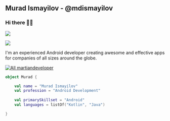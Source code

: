 ## Murad Ismayilov - @mdismayilov
### Hi there 👋🏻

![](https://github-readme-stats.vercel.app/api?username=mdismayilov&show_icons=true&count_private=true)

![](https://github-readme-stats.vercel.app/api/top-langs/?username=mdismayilov&layout=compact)

I'm an experienced Android developer creating awesome and effective apps for companies of all sizes around the globe.

[![All martiandeveloper](https://img.shields.io/badge/All-My_Links-blue?style=for-the-badge)](https://taplink.cc/martiandeveloper)

```kotlin
object Murad {

    val name = "Murad Ismayilov"
    val profession = "Android Development"
 
    val primarySkillset = "Android"
    val languages = listOf("Kotlin", "Java")

}
```
